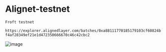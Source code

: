 # Alignet-testnet
`` Froft testnet ``

`` https://explorer.alignedlayer.com/batches/0xa88111770185179103cf60824bf4af28349ef21e1d472350666670c46c42cbc2 ``


![image](https://github.com/ditsyandrea22/Alignet-testnet/assets/34813777/83f79517-b6b1-4a38-b87d-46222cf0d5d9)

